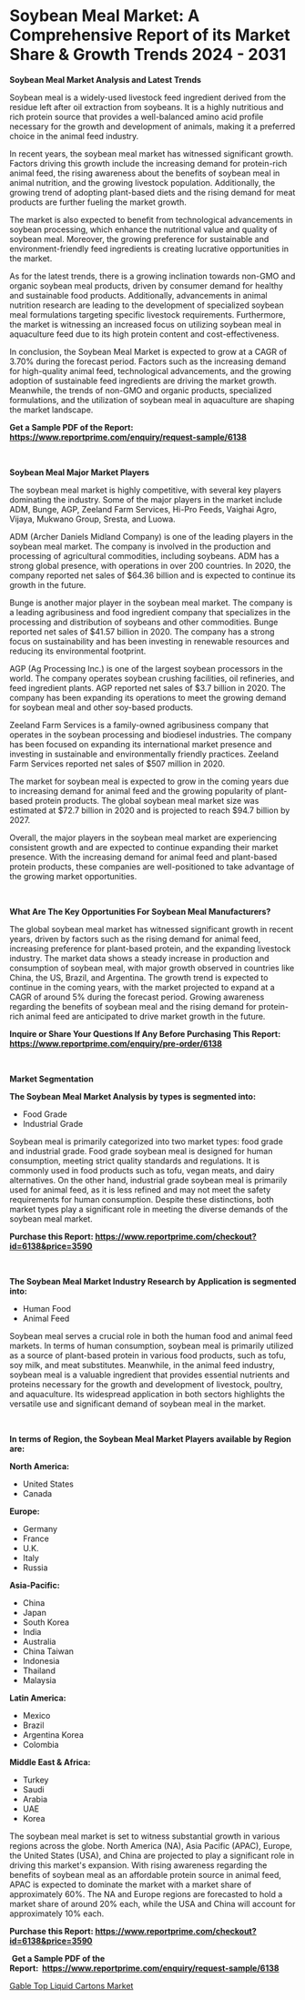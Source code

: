 <p><h1>Soybean Meal Market: A Comprehensive Report of its Market Share & Growth Trends 2024 - 2031</h1></p><p><strong>Soybean Meal Market Analysis and Latest Trends</strong></p>
<p><p>Soybean meal is a widely-used livestock feed ingredient derived from the residue left after oil extraction from soybeans. It is a highly nutritious and rich protein source that provides a well-balanced amino acid profile necessary for the growth and development of animals, making it a preferred choice in the animal feed industry.</p><p>In recent years, the soybean meal market has witnessed significant growth. Factors driving this growth include the increasing demand for protein-rich animal feed, the rising awareness about the benefits of soybean meal in animal nutrition, and the growing livestock population. Additionally, the growing trend of adopting plant-based diets and the rising demand for meat products are further fueling the market growth.</p><p>The market is also expected to benefit from technological advancements in soybean processing, which enhance the nutritional value and quality of soybean meal. Moreover, the growing preference for sustainable and environment-friendly feed ingredients is creating lucrative opportunities in the market.</p><p>As for the latest trends, there is a growing inclination towards non-GMO and organic soybean meal products, driven by consumer demand for healthy and sustainable food products. Additionally, advancements in animal nutrition research are leading to the development of specialized soybean meal formulations targeting specific livestock requirements. Furthermore, the market is witnessing an increased focus on utilizing soybean meal in aquaculture feed due to its high protein content and cost-effectiveness.</p><p>In conclusion, the Soybean Meal Market is expected to grow at a CAGR of 3.70% during the forecast period. Factors such as the increasing demand for high-quality animal feed, technological advancements, and the growing adoption of sustainable feed ingredients are driving the market growth. Meanwhile, the trends of non-GMO and organic products, specialized formulations, and the utilization of soybean meal in aquaculture are shaping the market landscape.</p></p>
<p><strong>Get a Sample PDF of the Report:&nbsp; <a href="https://www.reportprime.com/enquiry/request-sample/6138">https://www.reportprime.com/enquiry/request-sample/6138</a></strong></p>
<p>&nbsp;</p>
<p><strong>Soybean Meal Major Market Players</strong></p>
<p><p>The soybean meal market is highly competitive, with several key players dominating the industry. Some of the major players in the market include ADM, Bunge, AGP, Zeeland Farm Services, Hi-Pro Feeds, Vaighai Agro, Vijaya, Mukwano Group, Sresta, and Luowa.</p><p>ADM (Archer Daniels Midland Company) is one of the leading players in the soybean meal market. The company is involved in the production and processing of agricultural commodities, including soybeans. ADM has a strong global presence, with operations in over 200 countries. In 2020, the company reported net sales of $64.36 billion and is expected to continue its growth in the future.</p><p>Bunge is another major player in the soybean meal market. The company is a leading agribusiness and food ingredient company that specializes in the processing and distribution of soybeans and other commodities. Bunge reported net sales of $41.57 billion in 2020. The company has a strong focus on sustainability and has been investing in renewable resources and reducing its environmental footprint.</p><p>AGP (Ag Processing Inc.) is one of the largest soybean processors in the world. The company operates soybean crushing facilities, oil refineries, and feed ingredient plants. AGP reported net sales of $3.7 billion in 2020. The company has been expanding its operations to meet the growing demand for soybean meal and other soy-based products.</p><p>Zeeland Farm Services is a family-owned agribusiness company that operates in the soybean processing and biodiesel industries. The company has been focused on expanding its international market presence and investing in sustainable and environmentally friendly practices. Zeeland Farm Services reported net sales of $507 million in 2020.</p><p>The market for soybean meal is expected to grow in the coming years due to increasing demand for animal feed and the growing popularity of plant-based protein products. The global soybean meal market size was estimated at $72.7 billion in 2020 and is projected to reach $94.7 billion by 2027.</p><p>Overall, the major players in the soybean meal market are experiencing consistent growth and are expected to continue expanding their market presence. With the increasing demand for animal feed and plant-based protein products, these companies are well-positioned to take advantage of the growing market opportunities.</p></p>
<p>&nbsp;</p>
<p><strong>What Are The Key Opportunities For Soybean Meal Manufacturers?</strong></p>
<p><p>The global soybean meal market has witnessed significant growth in recent years, driven by factors such as the rising demand for animal feed, increasing preference for plant-based protein, and the expanding livestock industry. The market data shows a steady increase in production and consumption of soybean meal, with major growth observed in countries like China, the US, Brazil, and Argentina. The growth trend is expected to continue in the coming years, with the market projected to expand at a CAGR of around 5% during the forecast period. Growing awareness regarding the benefits of soybean meal and the rising demand for protein-rich animal feed are anticipated to drive market growth in the future.</p></p>
<p><strong>Inquire or Share Your Questions If Any Before Purchasing This Report: <a href="https://www.reportprime.com/enquiry/pre-order/6138">https://www.reportprime.com/enquiry/pre-order/6138</a></strong></p>
<p>&nbsp;</p>
<p><strong>Market Segmentation</strong></p>
<p><strong>The Soybean Meal Market Analysis by types is segmented into:</strong></p>
<p><ul><li>Food Grade</li><li>Industrial Grade</li></ul></p>
<p><p>Soybean meal is primarily categorized into two market types: food grade and industrial grade. Food grade soybean meal is designed for human consumption, meeting strict quality standards and regulations. It is commonly used in food products such as tofu, vegan meats, and dairy alternatives. On the other hand, industrial grade soybean meal is primarily used for animal feed, as it is less refined and may not meet the safety requirements for human consumption. Despite these distinctions, both market types play a significant role in meeting the diverse demands of the soybean meal market.</p></p>
<p><strong>Purchase this Report:&nbsp;<a href="https://www.reportprime.com/checkout?id=6138&price=3590">https://www.reportprime.com/checkout?id=6138&price=3590</a></strong></p>
<p>&nbsp;</p>
<p><strong>The Soybean Meal Market Industry Research by Application is segmented into:</strong></p>
<p><ul><li>Human Food</li><li>Animal Feed</li></ul></p>
<p><p>Soybean meal serves a crucial role in both the human food and animal feed markets. In terms of human consumption, soybean meal is primarily utilized as a source of plant-based protein in various food products, such as tofu, soy milk, and meat substitutes. Meanwhile, in the animal feed industry, soybean meal is a valuable ingredient that provides essential nutrients and proteins necessary for the growth and development of livestock, poultry, and aquaculture. Its widespread application in both sectors highlights the versatile use and significant demand of soybean meal in the market.</p></p>
<p>&nbsp;</p>
<p><strong>In terms of Region, the Soybean Meal Market Players available by Region are:</strong></p>
<p>
    <p> <strong> North America: </strong>
        <ul>
            <li>United States</li>
            <li>Canada</li>
        </ul>
        </p> 
    <p> <strong> Europe: </strong>
        <ul>
            <li>Germany</li>
            <li>France</li>
            <li>U.K.</li>
            <li>Italy</li>
            <li>Russia</li>
        </ul>
        </p> 
    <p> <strong> Asia-Pacific: </strong>
        <ul>
            <li>China</li>
            <li>Japan</li>
            <li>South Korea</li>
            <li>India</li>
            <li>Australia</li>
            <li>China Taiwan</li>
            <li>Indonesia</li>
            <li>Thailand</li>
            <li>Malaysia</li>
        </ul>
        </p> 
    <p> <strong> Latin America: </strong>
        <ul>
            <li>Mexico</li>
            <li>Brazil</li>
            <li>Argentina Korea</li>
            <li>Colombia</li>
        </ul>
        </p> 
    <p> <strong> Middle East & Africa: </strong>
        <ul>
            <li>Turkey</li>
            <li>Saudi</li>
            <li>Arabia</li>
            <li>UAE</li>
            <li>Korea</li>
        </ul>
    </p>
    </p>
<p><p>The soybean meal market is set to witness substantial growth in various regions across the globe. North America (NA), Asia Pacific (APAC), Europe, the United States (USA), and China are projected to play a significant role in driving this market's expansion. With rising awareness regarding the benefits of soybean meal as an affordable protein source in animal feed, APAC is expected to dominate the market with a market share of approximately 60%. The NA and Europe regions are forecasted to hold a market share of around 20% each, while the USA and China will account for approximately 10% each.</p></p>
<p><strong>Purchase this Report: <a href="https://www.reportprime.com/checkout?id=6138&price=3590">https://www.reportprime.com/checkout?id=6138&price=3590</a></strong></p>
<p>&nbsp;<strong>Get a Sample PDF of the Report:&nbsp;&nbsp;<a href="https://www.reportprime.com/enquiry/request-sample/6138">https://www.reportprime.com/enquiry/request-sample/6138</a></strong></p>
<p><strong></strong></p>
<p><p><a href="https://issuu.com/reportprime-2/docs/gable-top-liquid-cartons-market-size-2030.pptx">Gable Top Liquid Cartons Market</a></p></p>